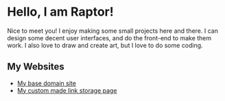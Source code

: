 # Hello, I am Raptor!
Nice to meet you! I enjoy making some small projects here and there. I can design some decent user interfaces, and do the front-end to make them work. I also love to draw and create art, but I love to do some coding.

## My Websites
 * [My base domain site](https://www.itrrartist.com/)
 * [My custom made link storage page](https://links.itrrartist.com/)
